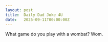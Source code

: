 ```yaml
---
layout: post
title:  Daily Dad Joke 4U
date:   2025-09-11T00:00:00Z
---
```

What game do you play with a wombat? Wom.
